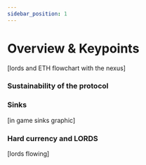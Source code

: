 ```yaml
---
sidebar_position: 1
---
```


# Overview & Keypoints

[lords and ETH flowchart with the nexus]

### Sustainability of the protocol

### Sinks

[in game sinks graphic]

### Hard currency and LORDS

[lords flowing]